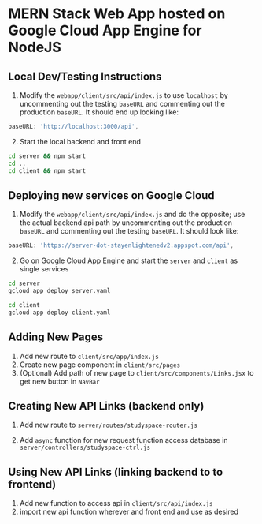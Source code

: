 # MERN Stack Web App hosted on Google Cloud App Engine for NodeJS



## Local Dev/Testing Instructions
1. Modify the `webapp/client/src/api/index.js` to use `localhost` by uncommenting out the testing `baseURL` and commenting out the production `baseURL`. It should end up looking like:

```javascript
baseURL: 'http://localhost:3000/api',
```

2. Start the local backend and front end
```bash
cd server && npm start
cd ..
cd client && npm start
```



## Deploying new services on Google Cloud
1. Modify the `webapp/client/src/api/index.js` and do the opposite; use the actual backend api path by uncommenting out the production `baseURL` and commenting out the testing `baseURL`. It should look like:

```javascript
baseURL: 'https://server-dot-stayenlightenedv2.appspot.com/api',
```

2. Go on Google Cloud App Engine and start the `server` and `client` as single services

```bash
cd server
gcloud app deploy server.yaml
```

```bash
cd client
gcloud app deploy client.yaml
```



## Adding New Pages
1. Add new route to `client/src/app/index.js`
2. Create new page component in `client/src/pages`
3. (Optional) Add path of new page to `client/src/components/Links.jsx` to get new button in `NavBar`



## Creating New API Links (backend only)
1. Add new route to `server/routes/studyspace-router.js`

2. Add `async` function for new request function access database in `server/controllers/studyspace-ctrl.js`



## Using New API Links (linking backend to to frontend)
1. Add new function to access api in `client/src/api/index.js`
2. import new api function wherever and front end and use as desired
